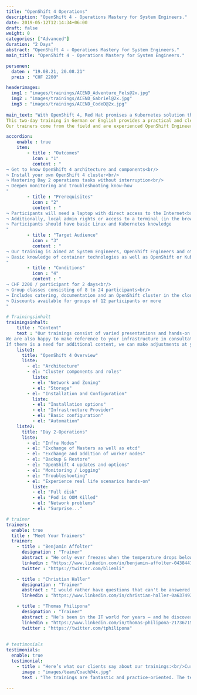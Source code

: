 ```yaml
---
title: "OpenShift 4 Operations"
description: "OpenShift 4 - Operations Mastery for System Engineers."
date: 2019-05-12T12:14:34+06:00
draft: false
weight: 0
categories: ["Advanced"]
duration: "2 Days"
abstract: "OpenShift 4 - Operations Mastery for System Engineers."
main_title: "OpenShift 4 - Operations Mastery for System Engineers."

personen: 
  daten : "19.08.21, 20.08.21"
  preis : "CHF 2200"

headerimages:
  img1 : "images/trainings/ACEND_Adventure_Fels@2x.jpg"
  img2 : "images/trainings/ACEND_Gabriel@2x.jpg"
  img3 : "images/trainings/ACEND_CodeD@2x.jpg"
  
main_text: "With OpenShift 4, Red Hat promises a Kubernetes solution that boasts "automated operations" and other benefits for operations and development.
This two-day training in German or English provides a practical and clearly understandable overview of the challenges in Day 2 operations. 
Our trainers come from the field and are experienced OpenShift Engineers. Delivery takes place online or on-site."

accordion:
    enable : true
    item:
        - title : "Outcomes"
          icon : "1"
          content : "
¬ Get to know OpenShift 4 architecture and components<br/>
¬ Install your own OpenShift 4 cluster<br/>
¬ Mastering Day 2 operations tasks without interruption<br/>
¬ Deepen monitoring and troubleshooting know-how
"
        - title : "Prerequisites"
          icon : "2"
          content : "
¬ Participants will need a laptop with direct access to the Internet<br/>
¬ Additionally, local admin rights or access to a terminal (in the browser) are required
¬ Participants should have basic Linux and Kubernetes knowledge
"
        - title : "Target Audience"
          icon : "3"
          content : "
¬ Our training is aimed at System Engineers, OpenShift Engineers and others who want to learn about the operational aspects of OpenShift 4<br/>
¬ Basic knowledge of container technologies as well as OpenShift or Kubernetes is a prerequisite
"
        - title : "Conditions"
          icon : "4"
          content : "
¬ CHF 2200 / participant for 2 days<br/>
¬ Group classes consisting of 8 to 24 participants<br/>
¬ Includes catering, documentation and an OpenShift cluster in the cloud<br/>
¬ Discounts available for groups of 12 participants or more
"

# Trainingsinhalt
trainingsinhalt: 
    title : "Content"
    text : "Our trainings consist of varied presentations and hands-on labs to convey their content in an exciting way.
We are also happy to make reference to your infrastructure in consultation with you. 
If there is a need for additional content, we can make adjustments at your request."
    liste1:
      title: "OpenShift 4 Overview"
      liste:
        - el: "Architecture"
        - el: "Cluster components and roles"
          liste:
          - el: "Network and Zoning"
          - el: "Storage"
        - el: "Installation and Configuration"
          liste:
          - el: "Installation options"
          - el: "Infrastructure Provider"
          - el: "Basic configuration"
          - el: "Automation"
    liste2:
      title: "Day 2-Operations"
      liste:
        - el: "Infra Nodes"
        - el: "Exchange of Masters as well as etcd"
        - el: "Exchange and addition of worker nodes"
        - el: "Backup & Restore"
        - el: "OpenShift 4 updates and options"
        - el: "Monitoring / Logging"
        - el: "Troubleshooting"
        - el: "Experience real life scenarios hands-on"
          liste:
          - el: "Full disk"
          - el: "Pod is OOM Killed"
          - el: "Network problems"
          - el: "Surprise..."

# trainer
trainers:
  enable: true
  title : "Meet Your Trainers"
  trainer:
    - title : "Benjamin Affolter"
      designation : "Trainer"
      abstract : "He only ever freezes when the temperature drops below 30 Celsius, but certainly not in the face of new technologies or the demands of the participants in his trainings."
      linkedin : "https://www.linkedin.com/in/benjamin-affolter-0438441b6/"
      twitter : "https://twitter.com/bliemli"

    - title : "Christian Haller"
      designation : "Trainer"
      abstract : "I would rather have questions that can't be answered than answers that can't be questioned. Richard Feynman"
      linkedin : "https://www.linkedin.com/in/christian-haller-0a637493"

    - title : "Thomas Philipona"
      designation : "Trainer"
      abstract : "He’s been in the IT world for years – and he discovers everything else on his bicycle."
      linkedin : "https://www.linkedin.com/in/thomas-philipona-217367158/"
      twitter : "https://twitter.com/tphilipona"
      
      
# testimonials
testimonials:
  enable: true
  testimonial:
    - title : "Here’s what our clients say about our trainings:<br/>Curdin Salis Gross, Bern"
      image : "images/team/Coach@4x.jpg"
      text : "The trainings are fantastic and practice-oriented. The teachers take time to patiently address individual questions. All in all, only to be recommended!" 
      
---
```


